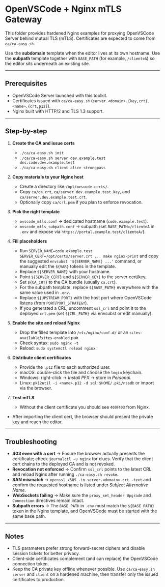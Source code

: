 # OpenVSCode + Nginx mTLS Gateway

This folder provides hardened Nginx examples for proxying OpenVSCode Server behind mutual TLS (mTLS). Certificates are expected to come from `ca/ca-easy.sh`.

Use the **subdomain** template when the editor lives at its own hostname. Use the **subpath** template together with `BASE_PATH` (for example, `/clienteA`) so the editor sits underneath an existing site.

---

## Prerequisites

- OpenVSCode Server launched with this toolkit.
- Certificates issued with `ca/ca-easy.sh` (`server.<domain>.{key,crt}`, `<name>.{crt,p12}`).
- Nginx built with HTTP/2 and TLS 1.3 support.

---

## Step-by-step

1. **Create the CA and issue certs**
   - `./ca/ca-easy.sh init`
   - `./ca/ca-easy.sh server dev.example.test dns:code.dev.example.test`
   - `./ca/ca-easy.sh client alice strongpass`

2. **Copy materials to your Nginx host**
   - Create a directory like `/opt/ovscode-certs/`.
   - Copy `ca/ca.crt`, `ca/server.dev.example.test.key`, and `ca/server.dev.example.test.crt`.
   - Optionally copy `ca/crl.pem` if you plan to enforce revocation.

3. **Pick the right template**
   - `ovscode_mtls.conf` → dedicated hostname (`code.example.test`).
   - `ovscode_mtls_subpath.conf` → subpath (set `BASE_PATH=/clienteA` in `.env` and expose via `https://portal.example.test/clienteA/`).

4. **Fill placeholders**
   - Run `SERVER_NAME=code.example.test SERVER_CERT=/opt/certs/server.crt ... make nginx-print` and copy the suggested `envsubst '${SERVER_NAME} ...'` command, or manually edit the `${VAR}` tokens in the template.
   - Replace `${SERVER_NAME}` with your hostname.
   - Point `${SERVER_CERT}` and `${SERVER_KEY}` to the server cert/key.
   - Set `${CA_CRT}` to the CA bundle (usually `ca.crt`).
   - For the subpath template, replace `${BASE_PATH}` everywhere with the same value used in `.env`.
   - Replace `${UPSTREAM_PORT}` with the host port where OpenVSCode listens (from `PORT`/`PORT_STRATEGY`).
   - If you generated a CRL, uncomment `ssl_crl` and point it to the deployed `crl.pem` (set `${CRL_PATH}` via envsubst or edit manually).

5. **Enable the site and reload Nginx**
   - Drop the filled template into `/etc/nginx/conf.d/` or an `sites-available`/`sites-enabled` pair.
   - Check syntax: `sudo nginx -t`
   - Reload: `sudo systemctl reload nginx`

6. **Distribute client certificates**
   - Provide the `.p12` file to each authorized user.
   - macOS: double-click the file and choose the `login` keychain.
   - Windows: right-click → *Install PFX* → store in *Personal*.
   - Linux: `pk12util -i <name>.p12 -d sql:$HOME/.pki/nssdb` or import via the browser.

7. **Test mTLS**
   - Without the client certificate you should see `400`/`403` from Nginx.
  - After importing the client cert, the browser should present the private key and reach the editor.

---

## Troubleshooting

- **403 even with a cert** → Ensure the browser actually presents the certificate; check `journalctl -u nginx` for clues. Verify that the client cert chains to the deployed CA and is not revoked.
- **Revocation not enforced** → Confirm `ssl_crl` points to the latest CRL and reload Nginx after running `./ca-easy.sh revoke`.
- **SAN mismatch** → `openssl x509 -in server.<domain>.crt -text` and confirm the requested hostname is listed under *Subject Alternative Name*.
- **WebSockets failing** → Make sure the `proxy_set_header Upgrade` and `Connection` directives remain intact.
- **Subpath errors** → The `BASE_PATH` in `.env` must match the `${BASE_PATH}` token in the Nginx template, and OpenVSCode must be started with the same base path.

---

## Notes

- TLS parameters prefer strong forward-secret ciphers and disable session tickets for better privacy.
- Client-side certificates complement (and can replace) the OpenVSCode connection token.
- Keep the CA private key offline whenever possible. Use `ca/ca-easy.sh server` and `client` on a hardened machine, then transfer only the issued certificates to production.
